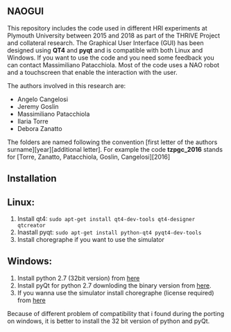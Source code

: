 NAOGUI
----------

This repository includes the code used in different HRI experiments at Plymouth University between 2015 and 2018 as part of the THRIVE Project and collateral research. The Graphical User Interface (GUI) has been designed using **QT4** and **pyqt** and is compatible with both Linux and Windows. If you want to use the code and you need some feedback you can contact Massimiliano Patacchiola. Most of the code uses a NAO robot and a touchscreen that enable the interaction with the user.

The authors involved in this research are:

- Angelo Cangelosi
- Jeremy Goslin
- Massimiliano Patacchiola
- Ilaria Torre
- Debora Zanatto

The folders are named following the convention [first letter of the authors surname][year][additional letter]. 
For example the code **tzpgc_2016** stands for [Torre, Zanatto, Patacchiola, Goslin, Cangelosi][2016]


Installation
------------

Linux:
------

1. Install qt4: `sudo apt-get install qt4-dev-tools qt4-designer qtcreator`
2. Inastall pyqt: `sudo apt-get install python-qt4 pyqt4-dev-tools`
3. Install choregraphe if you want to use the simulator


Windows:
--------

1. Install python 2.7 (32bit version) from [here](https://www.python.org/download/releases/2.7/)
2. Install pyQt for python 2.7 downloding the binary version from [here](https://riverbankcomputing.com/software/pyqt/download).
3. If you wanna use the simulator install choregraphe (license required) from [here](http://doc.aldebaran.com/1-14/software/installing.html)

Because of different problem of compatibility that i found during the porting on windows, it is better to install the 32 bit version of python and pyQt.
